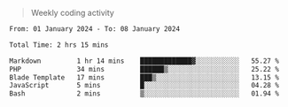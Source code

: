 > Weekly coding activity
<!--START_SECTION:waka-->

```txt
From: 01 January 2024 - To: 08 January 2024

Total Time: 2 hrs 15 mins

Markdown         1 hr 14 mins    █████████████▓░░░░░░░░░░░   55.27 %
PHP              34 mins         ██████▒░░░░░░░░░░░░░░░░░░   25.22 %
Blade Template   17 mins         ███▒░░░░░░░░░░░░░░░░░░░░░   13.15 %
JavaScript       5 mins          █░░░░░░░░░░░░░░░░░░░░░░░░   04.28 %
Bash             2 mins          ▒░░░░░░░░░░░░░░░░░░░░░░░░   01.94 %
```

<!--END_SECTION:waka-->
